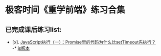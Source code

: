# 极客时间《重学前端》练习合集

## 已完成课后练习list:
- [x]. [JavaScript执行（一）：Promise里的代码为什么比setTimeout先执行？](https://time.geekbang.org/column/article/82764)  
-* [js版本](https://github.com/syt-honey/Re-learn-the-front-end/blob/main/JavaSript%E6%89%A7%E8%A1%8C%EF%BC%88%E4%B8%80%EF%BC%89/trafficSignal-js.html)

